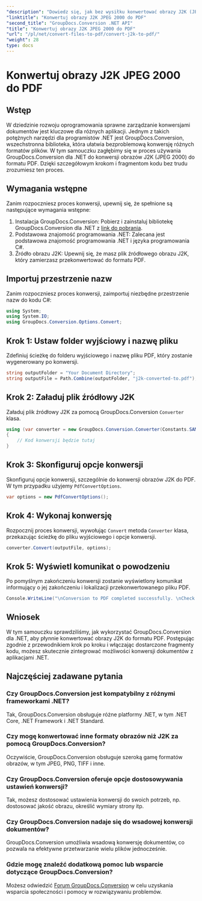 ```yaml
---
"description": "Dowiedz się, jak bez wysiłku konwertować obrazy J2K (JPEG 2000) do formatu PDF przy użyciu GroupDocs.Conversion dla .NET. W zestawie samouczek krok po kroku."
"linktitle": "Konwertuj obrazy J2K JPEG 2000 do PDF"
"second_title": "GroupDocs.Conversion .NET API"
"title": "Konwertuj obrazy J2K JPEG 2000 do PDF"
"url": "/pl/net/convert-files-to-pdf/convert-j2k-to-pdf/"
"weight": 28
type: docs
---
```

# Konwertuj obrazy J2K JPEG 2000 do PDF

## Wstęp
W dziedzinie rozwoju oprogramowania sprawne zarządzanie konwersjami dokumentów jest kluczowe dla różnych aplikacji. Jednym z takich potężnych narzędzi dla programistów .NET jest GroupDocs.Conversion, wszechstronna biblioteka, która ułatwia bezproblemową konwersję różnych formatów plików. W tym samouczku zagłębimy się w proces używania GroupDocs.Conversion dla .NET do konwersji obrazów J2K (JPEG 2000) do formatu PDF. Dzięki szczegółowym krokom i fragmentom kodu bez trudu zrozumiesz ten proces.
## Wymagania wstępne
Zanim rozpoczniesz proces konwersji, upewnij się, że spełnione są następujące wymagania wstępne:
1. Instalacja GroupDocs.Conversion: Pobierz i zainstaluj bibliotekę GroupDocs.Conversion dla .NET z [link do pobrania](https://releases.groupdocs.com/conversion/net/).
2. Podstawowa znajomość programowania .NET: Zalecana jest podstawowa znajomość programowania .NET i języka programowania C#.
3. Źródło obrazu J2K: Upewnij się, że masz plik źródłowego obrazu J2K, który zamierzasz przekonwertować do formatu PDF.

## Importuj przestrzenie nazw
Zanim rozpoczniesz proces konwersji, zaimportuj niezbędne przestrzenie nazw do kodu C#:
```csharp
using System;
using System.IO;
using GroupDocs.Conversion.Options.Convert;
```

## Krok 1: Ustaw folder wyjściowy i nazwę pliku
Zdefiniuj ścieżkę do folderu wyjściowego i nazwę pliku PDF, który zostanie wygenerowany po konwersji.
```csharp
string outputFolder = "Your Document Directory";
string outputFile = Path.Combine(outputFolder, "j2k-converted-to.pdf");
```
## Krok 2: Załaduj plik źródłowy J2K
Załaduj plik źródłowy J2K za pomocą GroupDocs.Conversion `Converter` klasa.
```csharp
using (var converter = new GroupDocs.Conversion.Converter(Constants.SAMPLE_J2K))
{
    // Kod konwersji będzie tutaj
}
```
## Krok 3: Skonfiguruj opcje konwersji
Skonfiguruj opcje konwersji, szczególnie do konwersji obrazów J2K do PDF. W tym przypadku użyjemy `PdfConvertOptions`.
```csharp
var options = new PdfConvertOptions();
```
## Krok 4: Wykonaj konwersję
Rozpocznij proces konwersji, wywołując `Convert` metoda `Converter` klasa, przekazując ścieżkę do pliku wyjściowego i opcje konwersji.
```csharp
converter.Convert(outputFile, options);
```
## Krok 5: Wyświetl komunikat o powodzeniu
Po pomyślnym zakończeniu konwersji zostanie wyświetlony komunikat informujący o jej zakończeniu i lokalizacji przekonwertowanego pliku PDF.
```csharp
Console.WriteLine("\nConversion to PDF completed successfully. \nCheck output in {0}", outputFolder);
```

## Wniosek
W tym samouczku sprawdziliśmy, jak wykorzystać GroupDocs.Conversion dla .NET, aby płynnie konwertować obrazy J2K do formatu PDF. Postępując zgodnie z przewodnikiem krok po kroku i włączając dostarczone fragmenty kodu, możesz skutecznie zintegrować możliwości konwersji dokumentów z aplikacjami .NET.
## Najczęściej zadawane pytania
### Czy GroupDocs.Conversion jest kompatybilny z różnymi frameworkami .NET?
Tak, GroupDocs.Conversion obsługuje różne platformy .NET, w tym .NET Core, .NET Framework i .NET Standard.
### Czy mogę konwertować inne formaty obrazów niż J2K za pomocą GroupDocs.Conversion?
Oczywiście, GroupDocs.Conversion obsługuje szeroką gamę formatów obrazów, w tym JPEG, PNG, TIFF i inne.
### Czy GroupDocs.Conversion oferuje opcje dostosowywania ustawień konwersji?
Tak, możesz dostosować ustawienia konwersji do swoich potrzeb, np. dostosować jakość obrazu, określić wymiary strony itp.
### Czy GroupDocs.Conversion nadaje się do wsadowej konwersji dokumentów?
GroupDocs.Conversion umożliwia wsadową konwersję dokumentów, co pozwala na efektywne przetwarzanie wielu plików jednocześnie.
### Gdzie mogę znaleźć dodatkową pomoc lub wsparcie dotyczące GroupDocs.Conversion?
Możesz odwiedzić [Forum GroupDocs.Conversion](https://forum.groupdocs.com/c/conversion/11) w celu uzyskania wsparcia społeczności i pomocy w rozwiązywaniu problemów.